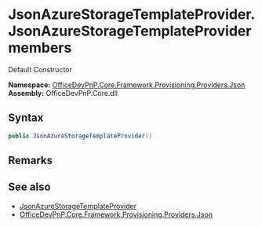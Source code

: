 # JsonAzureStorageTemplateProvider.JsonAzureStorageTemplateProvider members 
 Default Constructor   

**Namespace:** [OfficeDevPnP.Core.Framework.Provisioning.Providers.Json](OfficeDevPnP.Core.Framework.Provisioning.Providers.Json.md)  
**Assembly:** OfficeDevPnP.Core.dll  
## Syntax
```C#
public JsonAzureStorageTemplateProvider()
```
## Remarks
  
## See also
- [JsonAzureStorageTemplateProvider](OfficeDevPnP.Core.Framework.Provisioning.Providers.Json.JsonAzureStorageTemplateProvider.md)
- [OfficeDevPnP.Core.Framework.Provisioning.Providers.Json](OfficeDevPnP.Core.Framework.Provisioning.Providers.Json.md)
